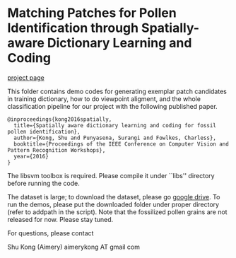 # Matching Patches for Pollen Identification through Spatially-aware Dictionary Learning and Coding

[project page](http://www.ics.uci.edu/~skong2/recurrentDepthSeg)

This folder contains demo codes for generating exemplar patch candidates in training dictionary, 
how to do viewpoint aligment, and the whole classification pipeline for our project with the following published paper.
 
    @inproceedings{kong2016spatially,
      title={Spatially aware dictionary learning and coding for fossil pollen identification},
      author={Kong, Shu and Punyasena, Surangi and Fowlkes, Charless},
      booktitle={Proceedings of the IEEE Conference on Computer Vision and Pattern Recognition Workshops},
      year={2016}
    }


The libsvm toolbox is required. Please compile it under ``libs'' directory before running the code.

The dataset is large; to download the dataset, 
please go [google drive](https://drive.google.com/folderview?id=0BxeylfSgpk1Mdk1HeVhaaEdxMEk&usp=sharing).
To run the demos, please put the downloaded folder under proper directory (refer to addpath in the script).
Note that the fossilized pollen grains are not released for now. Please stay tuned.


For questions, please contact
 
 Shu Kong (Aimery) aimerykong AT gmail com

